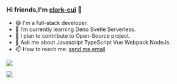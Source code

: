### Hi friends,I'm [clark-cui](http://clark-cui.top) 👋

- 😄 I'm  a full-stack developer.
- 🌱 I’m currently learning  Deno Svetle Serverless.
- 👯 I plan to contribute to Open-Source project.
- 💬 Ask me about Javascript TypeScript Vue Webpack NodeJs.
- 📫 How to reach me: <a href="mailto:rongchuancui@gmail.com">send me email</a>

![](https://github-readme-stats.vercel.app/api?username=clark-cui&count_private=true&show_icons=true&icon_color=0366d6&text_color=24292e&bg_color=ffffff&hide_title=true)

![](https://github-readme-stats.vercel.app/api/top-langs/?username=clark-cui&layout=compact&hide=html)
